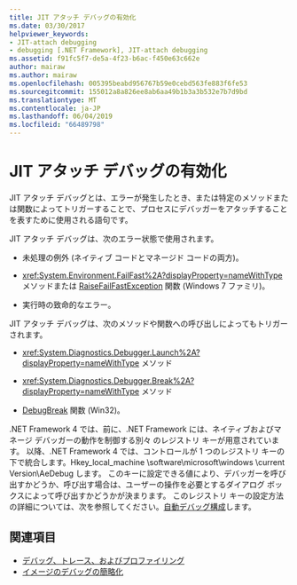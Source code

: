 ```yaml
---
title: JIT アタッチ デバッグの有効化
ms.date: 03/30/2017
helpviewer_keywords:
- JIT-attach debugging
- debugging [.NET Framework], JIT-attach debugging
ms.assetid: f91fc5f7-de5a-4f23-b6ac-f450e63c662e
author: mairaw
ms.author: mairaw
ms.openlocfilehash: 005395beabd956767b59e0cebd563fe883f6fe53
ms.sourcegitcommit: 155012a8a826ee8ab6aa49b1b3a3b532e7b7d9bd
ms.translationtype: MT
ms.contentlocale: ja-JP
ms.lasthandoff: 06/04/2019
ms.locfileid: "66489798"
---
```

# <a name="enabling-jit-attach-debugging"></a>JIT アタッチ デバッグの有効化
JIT アタッチ デバッグとは、エラーが発生したとき、または特定のメソッドまたは関数によってトリガーすることで、プロセスにデバッガーをアタッチすることを表すために使用される語句です。  
  
 JIT アタッチ デバッグは、次のエラー状態で使用されます。  
  
- 未処理の例外 (ネイティブ コードとマネージド コードの両方)。  
  
- <xref:System.Environment.FailFast%2A?displayProperty=nameWithType> メソッドまたは [RaiseFailFastException](https://go.microsoft.com/fwlink/?LinkId=182107) 関数 (Windows 7 ファミリ)。  
  
- 実行時の致命的なエラー。  
  
 JIT アタッチ デバッグは、次のメソッドや関数への呼び出しによってもトリガーされます。  
  
- <xref:System.Diagnostics.Debugger.Launch%2A?displayProperty=nameWithType> メソッド  
  
- <xref:System.Diagnostics.Debugger.Break%2A?displayProperty=nameWithType> メソッド  
  
- [DebugBreak](https://go.microsoft.com/fwlink/?LinkId=182106) 関数 (Win32)。  
  
 .NET Framework 4 では、前に、.NET Framework には、ネイティブおよびマネージ デバッガーの動作を制御する別々 のレジストリ キーが用意されています。 以降、.NET Framework 4 では、コントロールが 1 つのレジストリ キーの下で統合します。Hkey_local_machine \software\microsoft\windows \current Version\AeDebug します。 このキーに設定できる値により、デバッガーを呼び出すかどうか、呼び出す場合は、ユーザーの操作を必要とするダイアログ ボックスによって呼び出すかどうかが決まります。 このレジストリ キーの設定方法の詳細については、次を参照してください。[自動デバッグ構成](https://go.microsoft.com/fwlink/?LinkId=181767)します。  
  
## <a name="see-also"></a>関連項目

- [デバッグ、トレース、およびプロファイリング](../../../docs/framework/debug-trace-profile/index.md)
- [イメージのデバッグの簡略化](../../../docs/framework/debug-trace-profile/making-an-image-easier-to-debug.md)
